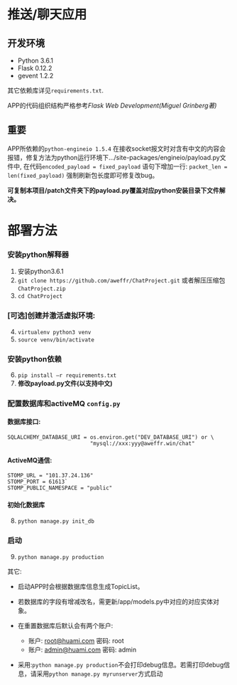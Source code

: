 # 推送/聊天应用

## 开发环境
- Python 3.6.1
- Flask 0.12.2
- gevent 1.2.2

其它依赖库详见`requirements.txt`.

APP的代码组织结构严格参考*Flask Web Development(Miguel Grinberg著)*

## 重要
APP所依赖的`python-engineio 1.5.4` 在接收socket报文时对含有中文的内容会报错，修复方法为python运行环境下.../site-packages/engineio/payload.py文件中, 在代码```encoded_payload = fixed_payload```
语句下增加一行:
```packet_len = len(fixed_payload)```
强制刷新包长度即可修复改bug。

**可复制本项目/patch文件夹下的payload.py覆盖对应python安装目录下文件解决。**


# 部署方法
### 安装python解释器
1. 安装python3.6.1
2. `git clone https://github.com/aweffr/ChatProject.git`
或者解压压缩包`ChatProject.zip`
3. `cd ChatProject`

### [可选]创建并激活虚拟环境:
4. `virtualenv python3 venv`
5. `source venv/bin/activate`

### 安装python依赖
6. `pip install –r requirements.txt`
7. **修改payload.py文件(以支持中文)**

### 配置数据库和activeMQ `config.py`
#### 数据库接口:
```
SQLALCHEMY_DATABASE_URI = os.environ.get("DEV_DATABASE_URI") or \
                          "mysql://xxx:yyy@aweffr.win/chat"
```
#### ActiveMQ通信:
```
STOMP_URL = "101.37.24.136"
STOMP_PORT = 61613`
STOMP_PUBLIC_NAMESPACE = "public"
```

#### 初始化数据库
8. `python manage.py init_db`

### 启动
9. `python manage.py production`

其它:

- 启动APP时会根据数据库信息生成TopicList。

- 若数据库的字段有增减改名，需更新/app/models.py中对应的对应实体对象。

- 在重置数据库后默认会有两个账户:
    - 账户: root@huami.com 密码: root
    - 账户: admin@huami.com 密码: admin
    
- 采用:`python manage.py production`不会打印debug信息。若需打印debug信息，请采用`python manage.py myrunserver`方式启动
